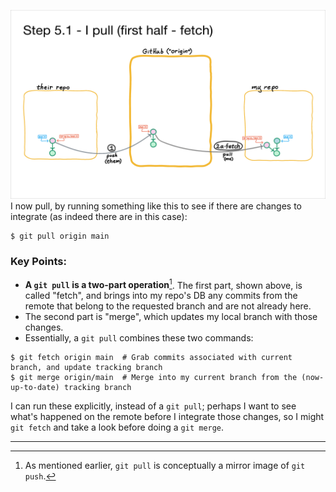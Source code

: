 ![](image4.png)
I now pull, by running something like this to see if there are changes to integrate (as indeed there are in this case):
```
$ git pull origin main
```
### Key Points:
- **A `git pull` is a two-part operation**[^gitpushmirror].  The first part, shown above, is called "fetch", and brings into my repo's DB any commits from the remote that belong to the requested branch and are not already here.
- The second part is "merge", which updates my local branch with those changes.
- Essentially, a `git pull` combines these two commands:
```
$ git fetch origin main  # Grab commits associated with current branch, and update tracking branch
$ git merge origin/main  # Merge into my current branch from the (now-up-to-date) tracking branch
```
I can run these explicitly, instead of a `git pull`; perhaps I want to see what's happened on the remote before I integrate those changes, so I might `git fetch` and take a look before doing a `git merge`.

---
[^gitpushmirror]: As mentioned earlier, `git pull` is conceptually a mirror image of `git push`.
